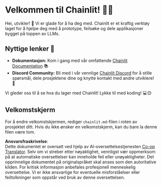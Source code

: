 <!--
CO_OP_TRANSLATOR_METADATA:
{
  "original_hash": "c49526c7abc56b0b5f1e835c1739f18e",
  "translation_date": "2025-07-12T13:54:32+00:00",
  "source_file": "11-mcp/code_samples/github-mcp/chainlit.md",
  "language_code": "no"
}
-->
# Velkommen til Chainlit! 🚀🤖

Hei, utvikler! 👋 Vi er glade for å ha deg med. Chainlit er et kraftig verktøy laget for å hjelpe deg med å prototype, feilsøke og dele applikasjoner bygget på toppen av LLMs.

## Nyttige lenker 🔗

- **Dokumentasjon:** Kom i gang med vår omfattende [Chainlit Documentation](https://docs.chainlit.io) 📚  
- **Discord Community:** Bli med i vår vennlige [Chainlit Discord](https://discord.gg/k73SQ3FyUh) for å stille spørsmål, dele prosjektene dine og knytte kontakt med andre utviklere! 💬

Vi gleder oss til å se hva du lager med Chainlit! Lykke til med koding! 💻😊

## Velkomstskjerm

For å endre velkomstskjermen, rediger `chainlit.md`-filen i roten av prosjektet ditt. Hvis du ikke ønsker en velkomstskjerm, kan du bare la denne filen være tom.

**Ansvarsfraskrivelse**:  
Dette dokumentet er oversatt ved hjelp av AI-oversettelsestjenesten [Co-op Translator](https://github.com/Azure/co-op-translator). Selv om vi streber etter nøyaktighet, vennligst vær oppmerksom på at automatiske oversettelser kan inneholde feil eller unøyaktigheter. Det opprinnelige dokumentet på originalspråket skal anses som den autoritative kilden. For kritisk informasjon anbefales profesjonell menneskelig oversettelse. Vi er ikke ansvarlige for eventuelle misforståelser eller feiltolkninger som oppstår ved bruk av denne oversettelsen.